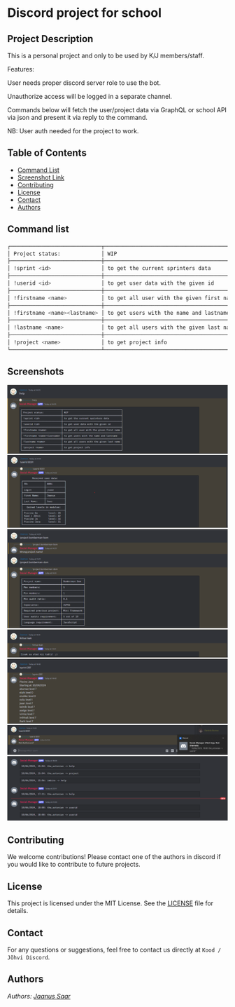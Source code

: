 # Discord project for school

## Project Description

This is a personal project and only to be used by K/J members/staff.

Features:

User needs proper discord server role to use the bot.

Unauthorize access will be logged in a separate channel.

Commands below will fetch the user/project data via GraphQL or school API via json and present it via reply to the command.

NB: User auth needed for the project to work.

## Table of Contents

- [Command List](#commandlist)
- [Screenshot Link](#screenshot)
- [Contributing](#contributing)
- [License](#license)
- [Contact](#contact)
- [Authors](#authors)

## Command list

```bash
┌─────────────────────────────┬───────────────────────────────────────────┐
│ Project status:             │ WIP                                       │
├─────────────────────────────┼───────────────────────────────────────────┤
│ !sprint <id>                │ to get the current sprinters data         │
├─────────────────────────────┼───────────────────────────────────────────┤
│ !userid <id>                │ to get user data with the given id        │
├─────────────────────────────┼───────────────────────────────────────────┤
│ !firstname <name>           │ to get all user with the given first name │
├─────────────────────────────┼───────────────────────────────────────────┤
│ !firstname <name><lastname> │ to get users with the name and lastname   │
├─────────────────────────────┼───────────────────────────────────────────┤
│ !lastname <name>            │ to get all users with the given last name │
├─────────────────────────────┼───────────────────────────────────────────┤
│ !project <name>             │ to get project info                       │
└─────────────────────────────┴───────────────────────────────────────────┘
```

## Screenshots

![Project Screenshot](images/1.png)
![Project Screenshot](images/2.png)
![Project Screenshot](images/3.png)
![Project Screenshot](images/4.png)
![Project Screenshot](images/5.png)
![Project Screenshot](images/6.png)
![Project Screenshot](images/7.png)

## Contributing

We welcome contributions! Please contact one of the authors in discord if you would like to contribute to future projects.

## License

This project is licensed under the MIT License. See the [LICENSE](https://opensource.org/license/mit) file for details.

## Contact

For any questions or suggestions, feel free to contact us directly at `Kood / Jõhvi Discord`.

## Authors

_Authors: [Jaanus Saar](https://01.kood.tech/git/jsaar)_
